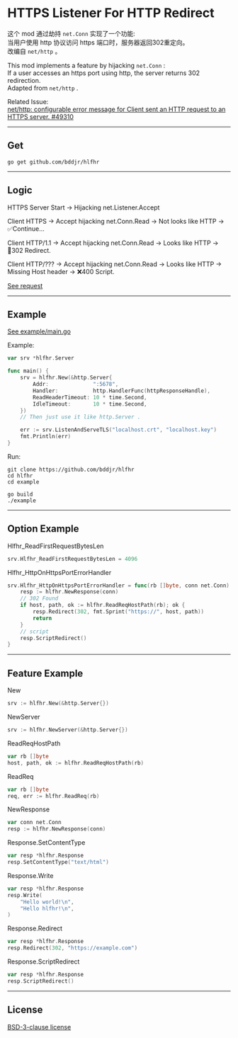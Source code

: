 # HTTPS Listener For HTTP Redirect

这个 mod 通过劫持 `net.Conn` 实现了一个功能:   
当用户使用 http 协议访问 https 端口时，服务器返回302重定向。  
改编自 `net/http` 。  

This mod implements a feature by hijacking `net.Conn` :  
If a user accesses an https port using http, the server returns 302 redirection.  
Adapted from `net/http` .  

Related Issue:  
[net/http: configurable error message for Client sent an HTTP request to an HTTPS server. #49310](https://github.com/golang/go/issues/49310)  


***
## Get
```
go get github.com/bddjr/hlfhr
```


***
## Logic

HTTPS Server Start -> Hijacking net.Listener.Accept  

Client HTTPS -> Accept hijacking net.Conn.Read -> Not looks like HTTP -> ✅Continue...  

Client HTTP/1.1 -> Accept hijacking net.Conn.Read -> Looks like HTTP -> 🔄302 Redirect.  

Client HTTP/??? -> Accept hijacking net.Conn.Read -> Looks like HTTP -> Missing Host header -> ❌400 Script.  

[See request](README_curl.md)  

***
## Example
[See example/main.go](example/main.go)  

Example:  
```go
var srv *hlfhr.Server

func main() {
	srv = hlfhr.New(&http.Server{
		Addr:              ":5678",
		Handler:           http.HandlerFunc(httpResponseHandle),
		ReadHeaderTimeout: 10 * time.Second,
		IdleTimeout:       10 * time.Second,
	})
	// Then just use it like http.Server .

	err := srv.ListenAndServeTLS("localhost.crt", "localhost.key")
	fmt.Println(err)
}
```

Run:  
```
git clone https://github.com/bddjr/hlfhr
cd hlfhr
cd example

go build
./example
```

***
## Option Example

Hlfhr_ReadFirstRequestBytesLen
```go
srv.Hlfhr_ReadFirstRequestBytesLen = 4096
```

Hlfhr_HttpOnHttpsPortErrorHandler
```go
srv.Hlfhr_HttpOnHttpsPortErrorHandler = func(rb []byte, conn net.Conn) {
	resp := hlfhr.NewResponse(conn)
	// 302 Found
	if host, path, ok := hlfhr.ReadReqHostPath(rb); ok {
		resp.Redirect(302, fmt.Sprint("https://", host, path))
		return
	}
	// script
	resp.ScriptRedirect()
}
```


***
## Feature Example

New  
```go
srv := hlfhr.New(&http.Server{})
```

NewServer  
```go
srv := hlfhr.NewServer(&http.Server{})
```

ReadReqHostPath
```go
var rb []byte
host, path, ok := hlfhr.ReadReqHostPath(rb)
```

ReadReq
```go
var rb []byte
req, err := hlfhr.ReadReq(rb)
```

NewResponse
```go
var conn net.Conn
resp := hlfhr.NewResponse(conn)
```

Response.SetContentType
```go
var resp *hlfhr.Response
resp.SetContentType("text/html")
```

Response.Write
```go
var resp *hlfhr.Response
resp.Write(
	"Hello world!\n",
	"Hello hlfhr!\n",
)
```

Response.Redirect
```go
var resp *hlfhr.Response
resp.Redirect(302, "https://example.com")
```

Response.ScriptRedirect
```go
var resp *hlfhr.Response
resp.ScriptRedirect()
```

***
## License
[BSD-3-clause license](LICENSE.txt)  
